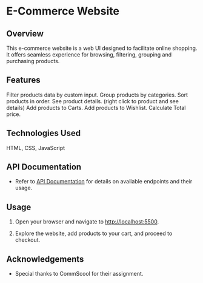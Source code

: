 # E-Commerce Website

## Overview

This e-commerce website is a web UI designed to facilitate online shopping. It offers seamless experience for browsing, filtering, grouping and purchasing products.

## Features

Filter products data by custom input.
Group products by categories.
Sort products in order.
See product details. (right click to product and see details)
Add products to Carts.
Add products to Wishlist.
Calculate Total price.

## Technologies Used

HTML, CSS, JavaScript

## API Documentation

- Refer to [API Documentation]([api-docs/README.md](https://fakestoreapi.com/docs)) for details on available endpoints and their usage.

## Usage

1. Open your browser and navigate to [http://localhost:5500](http://localhost:5500).

2. Explore the website, add products to your cart, and proceed to checkout.

## Acknowledgements

- Special thanks to CommScool for their assignment.
